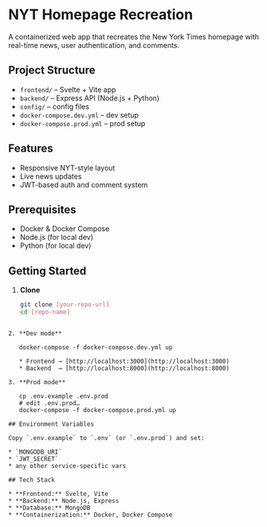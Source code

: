 # NYT Homepage Recreation

A containerized web app that recreates the New York Times homepage with real-time news, user authentication, and comments.

## Project Structure

- `frontend/` – Svelte + Vite app  
- `backend/` – Express API (Node.js + Python)  
- `config/` – config files  
- `docker-compose.dev.yml` – dev setup  
- `docker-compose.prod.yml` – prod setup  

## Features

- Responsive NYT-style layout  
- Live news updates  
- JWT-based auth and comment system  

## Prerequisites

- Docker & Docker Compose  
- Node.js (for local dev)  
- Python (for local dev)  

## Getting Started

1. **Clone**  
   ```bash
   git clone [your-repo-url]
   cd [repo-name]
````

2. **Dev mode**

   docker-compose -f docker-compose.dev.yml up

   * Frontend → [http://localhost:3000](http://localhost:3000)
   * Backend  → [http://localhost:8000](http://localhost:8000)

3. **Prod mode**

   cp .env.example .env.prod
   # edit .env.prod…
   docker-compose -f docker-compose.prod.yml up

## Environment Variables

Copy `.env.example` to `.env` (or `.env.prod`) and set:

* `MONGODB_URI`
* `JWT_SECRET`
* any other service-specific vars

## Tech Stack

* **Frontend:** Svelte, Vite
* **Backend:** Node.js, Express
* **Database:** MongoDB
* **Containerization:** Docker, Docker Compose

